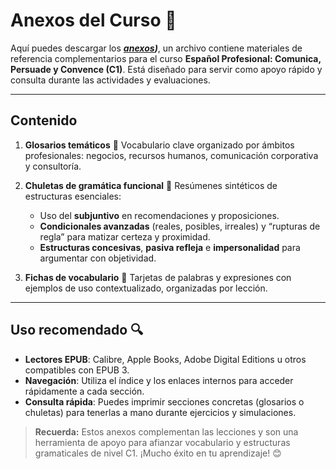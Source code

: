 # Anexos del Curso 📄

Aquí puedes descargar los ***[anexos](https://github.com/marina-anton/curso_espanol_C1/raw/refs/heads/main/Anexos/Anexos.epub))***, un archivo contiene materiales de referencia complementarios para el curso **Español Profesional: Comunica, Persuade y Convence (C1)**. Está diseñado para servir como apoyo rápido y consulta durante las actividades y evaluaciones.

---

## Contenido

1. **Glosarios temáticos** 📖
   Vocabulario clave organizado por ámbitos profesionales: negocios, recursos humanos, comunicación corporativa y consultoría.

2. **Chuletas de gramática funcional** 📝
   Resúmenes sintéticos de estructuras esenciales:  
   - Uso del **subjuntivo** en recomendaciones y proposiciones.  
   - **Condicionales avanzadas** (reales, posibles, irreales) y “rupturas de regla” para matizar certeza y proximidad.  
   - **Estructuras concesivas**, **pasiva refleja** e **impersonalidad** para argumentar con objetividad.

3. **Fichas de vocabulario** 💼 
   Tarjetas de palabras y expresiones con ejemplos de uso contextualizado, organizadas por lección.
---

## Uso recomendado 🔍

- **Lectores EPUB**: Calibre, Apple Books, Adobe Digital Editions u otros compatibles con EPUB 3.  
- **Navegación**: Utiliza el índice y los enlaces internos para acceder rápidamente a cada sección.  
- **Consulta rápida**: Puedes imprimir secciones concretas (glosarios o chuletas) para tenerlas a mano durante ejercicios y simulaciones.

> **Recuerda:** Estos anexos complementan las lecciones y son una herramienta de apoyo para afianzar vocabulario y estructuras gramaticales de nivel C1. ¡Mucho éxito en tu aprendizaje! 😊
